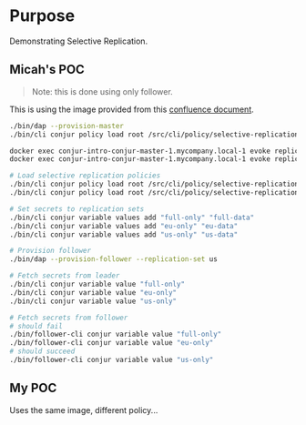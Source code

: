 # Purpose

Demonstrating Selective Replication.

## Micah's POC

> Note: this is done using only follower.

This is using the image provided from this [confluence document](https://ca-il-confluence.il.cyber-ark.com/display/rndp/Selective+Replication+-+Documentation+-+Quickstart+Demo).

```bash
./bin/dap --provision-master
./bin/cli conjur policy load root /src/cli/policy/selective-replication-poc/app.yml

docker exec conjur-intro-conjur-master-1.mycompany.local-1 evoke replication-set create "us"
docker exec conjur-intro-conjur-master-1.mycompany.local-1 evoke replication-set create "eu"

# Load selective replication policies
./bin/cli conjur policy load root /src/cli/policy/selective-replication-poc/permit-eu-replication.yml
./bin/cli conjur policy load root /src/cli/policy/selective-replication-poc/permit-us-replication.yml

# Set secrets to replication sets
./bin/cli conjur variable values add "full-only" "full-data"
./bin/cli conjur variable values add "eu-only" "eu-data"
./bin/cli conjur variable values add "us-only" "us-data"

# Provision follower
./bin/dap --provision-follower --replication-set us

# Fetch secrets from leader
./bin/cli conjur variable value "full-only"
./bin/cli conjur variable value "eu-only"
./bin/cli conjur variable value "us-only"

# Fetch secrets from follower
# should fail
./bin/follower-cli conjur variable value "full-only"
./bin/follower-cli conjur variable value "eu-only"
# should succeed
./bin/follower-cli conjur variable value "us-only"
```

## My POC

Uses the same image, different policy...
